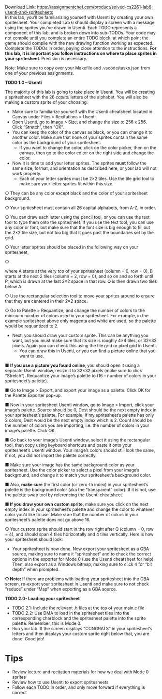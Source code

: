 Download Link: https://assignmentchef.com/product/solved-cs2261-lab6-usenti-and-spritesheets
<br>
In this lab, you’ll be familiarizing yourself with Usenti by creating your own spritesheet. Your completed Lab 6 should display a screen with a message using the sprites you’ve drawn in Usenti. Each TODO represents a component of this lab, and is broken down into sub-TODOs. Your code may not compile until you complete an entire TODO block, at which point the game should compile with the new drawing function working as expected. Complete the TODOs in order, paying close attention to the instructions. ​<strong>For this lab, it is important you follow instructions on where to place sprites in your spritesheet. </strong>Precision is necessary.

Note: Make sure to copy over your Makefile and .vscode/tasks.json from one of your previous assignments.

<strong>TODO 1.0 – Usenti </strong>

The majority of this lab is going to take place in Usenti. You will be creating a spritesheet with the 26 ​<em>capital</em>​ letters of the alphabet. You will also be making a custom sprite of your choosing.

<ul>

 <li>Make sure to familiarize yourself with the Usenti cheatsheet located in Canvas under Files &gt; Recitations &gt; Usenti.</li>

 <li>Open Usenti, go to Image &gt; Size, and change the size to 256 x 256. Click “Stretch”, then “OK”.</li>

 <li>You can keep the color of the canvas as black, or you can change it to another color. Make sure that none of your sprites contain the same color as the background of your spritesheet.

  <ul>

   <li>If you want to change the color, click on the color picker, then on the canvas, then go to the color editor on the right side and change the color.</li>

  </ul></li>

 <li>Now it is time to add your letter sprites. The sprites <strong>must</strong>​ follow the same size,​            format, and orientation as described here, or your lab will not work properly.

  <ul>

   <li>Each of your letter sprites must be 2×2 tiles. Use the tile grid tool to make sure your letter sprites fit within this size.</li>

  </ul></li>

</ul>

○ They can be any color except black and the color of your spritesheet background.

○ Your spritesheet must contain all 26 capital alphabets, from A-Z, in order.

○ You can draw each letter using the pencil tool, or you can use the text tool to type them onto the spritesheet. If you use the text tool, you can use any color or font, but make sure that the font size is big enough to fill out the 2×2 tile size, but not too big that it goes past the boundaries set by the grid.

○ Your letter sprites should be placed in the following way on your spritesheet,

○

where A starts at the very top of your spritesheet (column = 0, row = 0), B starts at the next 2 tiles (column = 2, row = 0), and so on and so forth until P, which is drawn at the last 2×2 space in that row. Q is then drawn two tiles below A.

○ Use the rectangular selection tool to move your sprites around to ensure that they are centered in their 2×2 space.

○ Go to Palette &gt; Requantize, and change the number of colors to the minimum number of colors used in your spritesheet. For example, in the example spritesheet above only magenta and white are used, so the palette would be requantized to 2.

<ul>

 <li>Next, you should draw your custom sprite. This can be anything you want, but you must make sure that its size is roughly 4×4 tiles, or 32×32 pixels. Again you can check this using the tile grid or pixel grid in Usenti.

  <ul>

   <li>You can draw this in Usenti, or you can find a picture online that you want to use.</li>

  </ul></li>

</ul>

■ <strong>If you use a picture you found online</strong>, you should open it using a​         separate Usenti window, resize it to 32×32 pixels (make sure to click “Stretch”). Requantize your image’s palette to (16 – number of colors in your spritesheet’s palette).

■ Go to Image &gt; Export, and export your image as a palette. Click OK for the Palette Exporter pop-up.

■ Now in your spritesheet Usenti window, go to Image &gt; Import, click your image’s palette. Source should be 0, Dest should be the next empty index in your spritesheet’s palette. For example, if my spritesheet’s palette has only 2 colors, Dest would be the next empty index which is 2. Count should be the number of colors you are importing, i.e. the number of colors in your image’s palette. Click OK.

■ Go back to your image’s Usenti window, select it using the rectangular tool, then copy using keyboard shortcuts and paste it onto your spritesheet’s Usenti window. Your image’s colors should still look the same, if not, you did not import the palette correctly.

■ Make sure your image has the same background color as your spritesheet. Use the color picker to select a pixel from your image’s background, and change it to match your spritesheet’s background color.

■ Also, <strong>make sure</strong>​          the first color (or zero-th index) in your spritesheet’s​     palette is the background color (aka the “transparent” color). If it is not, use the palette swap tool by referencing the Usenti cheatsheet.

<strong>■ If you draw your own custom sprite,</strong> make sure you click on the​          next empty index in your spritesheet’s palette and change the color to whatever color you’d like to use. Make sure that the number of colors in your spritesheet’s palette does not go above 16.

○ Your custom sprite should start in the row right after Q (column = 0, row = 4), and should span 4 tiles horizontally and 4 tiles vertically. Here is how your spritesheet should look:




<ul>

 <li>Your spritesheet is now done. Now export your spritesheet as a GBA source, making sure to name it “spritesheet” and to check the correct options in the exporter for Mode 0 (use the Usenti cheatsheet for help). Then, also export as a Windows bitmap, making sure to click 4 for “bit depth” when prompted.</li>

</ul>

<strong>○ Note: </strong>If there are problems with loading your spritesheet into the GBA​  screen, re-export your spritesheet in Usenti and make sure to not check “reduce” under “Map” when exporting as a GBA source.

<strong>TODO 2.0- Loading your spritesheet </strong>

<ul>

 <li>TODO 2.1: Include the relevant .h files at the top of your main.c file</li>

 <li>TODO 2.2: Use DMA to load in the spritesheet tiles into the corresponding charblock and the spritesheet palette into the sprite palette. Remember, this is Mode 0.</li>

 <li>Run your lab. If the screen displays “CONGRATS” in your spritesheet’s letters and then displays your custom sprite right below that, you are done. Good job!</li>

</ul>




<strong> </strong>




<h1>Tips</h1>

<ul>

 <li>Review lecture and recitation materials for how we deal with Mode 0 sprites</li>

 <li>Review how to use Usenti to export spritesheets</li>

 <li>Follow each TODO in order, and only move forward if everything is correct</li>

</ul>



